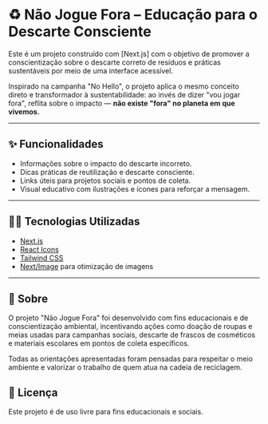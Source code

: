 # ♻️ Não Jogue Fora – Educação para o Descarte Consciente

Este é um projeto construído com [Next.js] com o objetivo de promover a conscientização sobre o descarte correto de resíduos e práticas sustentáveis por meio de uma interface acessível.

Inspirado na campanha "No Hello", o projeto aplica o mesmo conceito direto e transformador à sustentabilidade: ao invés de dizer "vou jogar fora", reflita sobre o impacto — **não existe "fora" no planeta em que vivemos.**

---

## ✨ Funcionalidades

- Informações sobre o impacto do descarte incorreto.
- Dicas práticas de reutilização e descarte consciente.
- Links úteis para projetos sociais e pontos de coleta.
- Visual educativo com ilustrações e ícones para reforçar a mensagem.

---

## 🧑‍💻 Tecnologias Utilizadas

- [Next.js](https://nextjs.org)
- [React Icons](https://react-icons.github.io/react-icons/)
- [Tailwind CSS](https://tailwindcss.com)
- [Next/Image](https://nextjs.org/docs/api-reference/next/image) para otimização de imagens

---

##  🌱 Sobre 

O projeto "Não Jogue Fora" foi desenvolvido com fins educacionais e de conscientização ambiental, incentivando ações como doação de roupas e meias usadas para campanhas sociais, descarte de frascos de cosméticos e materiais escolares em pontos de coleta específicos.

Todas as orientações apresentadas foram pensadas para respeitar o meio ambiente e valorizar o trabalho de quem atua na cadeia de reciclagem.

## 📄 Licença
Este projeto é de uso livre para fins educacionais e sociais.
